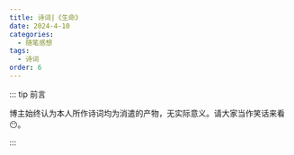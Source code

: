 ```yaml
---
title: 诗词|《生命》
date: 2024-4-10
categories: 
  - 随笔感想
tags: 
  - 诗词
order: 6
---
```


::: tip 前言

 博主始终认为本人所作诗词均为消遣的产物，无实际意义。请大家当作笑话来看😶。

:::

<poem t="《生命》" :p="['不再纠结落日或黄昏','夕阳灰烬 晚光烧云','人影在树荫中斑驳 夏日残尽','没有人再为冷寂疲命','如果存在是为了消亡','那么生命的意义在于过程','我深知再湛绿的枝桠 也会枯黄','再年轻的罪恶 也会衰亡','庆幸生命还未湮灭','我还可以写诗，生活和歌唱']"/>



